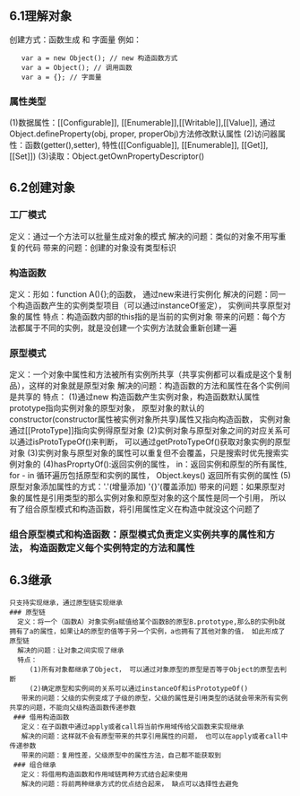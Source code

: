 ## 6.1理解对象
  创建方式：函数生成 和 字面量
  例如：
  ```
     var a = new Object(); // new 构造函数方式
     var a = Object(); // 调用函数
     var a = {}; // 字面量
  ```
### 属性类型
 (1)数据属性：[[Configurable]], [[Enumerable]],[[Writable]],[[Value]], 通过Object.defineProperty(obj, proper, properObj)方法修改默认属性
 (2)访问器属性：函数(getter(),setter), 特性([[Configuable]], [[Enumerable]], [[Get]], [[Set]])
 (3)读取：Object.getOwnPropertyDescriptor()
## 6.2创建对象
 ### 工厂模式
   定义：通过一个方法可以批量生成对象的模式
   解决的问题：类似的对象不用写重复的代码
   带来的问题：创建的对象没有类型标识
 ### 构造函数
   定义：形如：function A(){};的函数， 通过new来进行实例化
   解决的问题：同一个构造函数产生的实例类型项目（可以通过instanceOf鉴定）， 实例间共享原型对象的属性
   特点：构造函数内部的this指的是当前的实例对象
   带来的问题：每个方法都属于不同的实例，就是没创建一个实例方法就会重新创建一遍
 ### 原型模式
   定义：一个对象中属性和方法被所有实例所共享（共享实例都可以看成是这个复制品），这样的对象就是原型对象
   解决的问题：构造函数的方法和属性在各个实例间是共享的
   特点：
      (1)通过new 构造函数产生实例对象，构造函数默认属性prototype指向实例对象的原型对象， 原型对象的默认的constructor(constructor属性被实例对象所共享)属性又指向构造函数， 实例对象通过[[ProtoType]]指向实例得原型对象
      (2)实例对象与原型对象之间的对应关系可以通过isProtoTypeOf()来判断， 可以通过getProtoTypeOf()获取对象实例的原型对象
      (3)实例对象与原型对象的属性可以重复但不会覆盖，只是搜索时优先搜索实例对象的
      (4)hasProprtyOf():返回实例的属性， in：返回实例和原型的所有属性, for - in 循环遍历包括原型和实例的属性， Object.keys() 返回所有实例的属性
      (5)原型对象添加属性的方式：'.'(增量添加) '{}'(覆盖添加)
    带来的问题：如果原型对象的属性是引用类型的那么实例对象和原型对象的这个属性是同一个引用， 所以有了组合原型模式和构造函数，将引用属性定义在构造中就没这个问题了
  ### 组合原型模式和构造函数：原型模式负责定义实例共享的属性和方法， 构造函数定义每个实例特定的方法和属性
  ## 6.3继承
    只支持实现继承，通过原型链实现继承
    ### 原型链
      定义：将一个（函数A）对象实例a赋值给某个函数B的原型B.prototype,那么B的实例b就拥有了a的属性，如果让A的原型的值等于另一个实例，a也拥有了其他对象的值， 如此形成了原型链
      解决的问题：让对象之间实现了继承
      特点：
         (1)所有对象都继承了Object， 可以通过对象原型的原型是否等于Object的原型去判断
         (2)确定原型和实例间的关系可以通过instanceOf和isPrototypeOf()
       带来的问题：父级的实例变成了子级的原型，父级的属性是引用类型的话就会带来所有实例共享的问题，不能向父级构造函数传递参数
     ### 借用构造函数
       定义：在子函数中通过apply或者call将当前作用域传给父函数来实现继承
       解决的问题：这样就不会有原型带来的共享引用属性的问题， 也可以在apply或者call中传递参数
       带来的问题：复用性差，父级原型中的属性方法，自己都不能获取到
     ### 组合继承
       定义：将借用构造函数和作用域链两种方式结合起来使用
       解决的问题：将前两种继承方式的优点结合起来， 缺点可以选择性去避免
